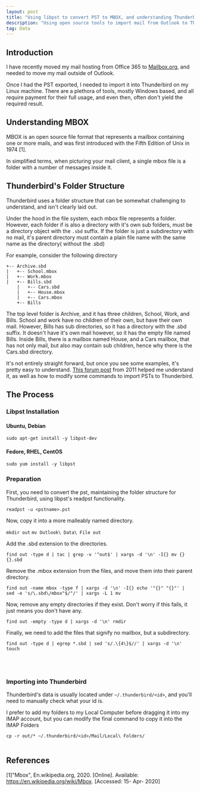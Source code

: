 ```yaml
---
layout: post
title: "Using libpst to convert PST to MBOX, and understanding Thunderbird's folder structure.md"
description: "Using open source tools to import mail from Outlook to Thunderbird"
tag: Data
---
```

## Introduction
I have recently moved my mail hosting from Office 365 to [Mailbox.org](mailbox.org), and needed to move my mail outside of Outlook. 

Once I had the PST exported, I needed to import it into Thunderbird on my Linux machine. There are a plethora of tools, mostly Windows based, and all require payment for their full usage, and even then, often don't yield the required result.

## Understanding MBOX
MBOX is an open source file format that represents a mailbox containing one or more mails, and was first introduced with the Fifth Edition of Unix in 1974 [1].

In simplified terms, when picturing your mail client, a single mbox file is a folder with a number of messages inside it.

## Thunderbird's Folder Structure
Thunderbird uses a folder structure that can be somewhat challenging to understand, and isn't clearly laid out.

Under the hood in the file system, each mbox file represents a folder. However, each folder if is also a directory with it's own sub folders, must be a directory object with the `.sbd` suffix.
If the folder is just a subdirectory with no mail, it's parent directory must contain a plain file name with the same name as the directory( without the .sbd)

For example, consider the following directory

```
+-- Archive.sbd
|   +-- School.mbox
|   +-- Work.mbox
|   +-- Bills.sbd
    |   +-- Cars.sbd
    |   +-- House.mbox
    |   +-- Cars.mbox
    +-- Bills
```

The top level folder is Archive, and it has three children, School, Work, and Bills.
School and work have no children of their own, but have their own mail. However, Bills has sub directories, so it has a directory with the .sbd suffix. It doesn't have it's own mail however, so it has the empty file named Bills.
Inside Bills, there is a mailbox named House, and a Cars mailbox, that has not only mail, but also may contain sub children, hence why there is the Cars.sbd directory.

It's not entirely straight forward, but once you see some examples, it's pretty easy to understand. [This forum post](http://colby.id.au/importing-pst-files-into-thunderbird-using-libpst/) from 2011 helped me understand it, as well as how to modify some commands to import PSTs to Thunderbird.


## The Process

### Libpst Installation

#### Ubuntu, Debian
`sudo apt-get install -y libpst-dev`

#### Fedore, RHEL, CentOS
`sudo yum install -y libpst`

### Preparation
First, you need to convert the pst, maintaining the folder structure for Thunderbird, using libpst's readpst functionality.

`readpst -u <pstname>.pst`

Now, copy it into a more malleably named directory.

`mkdir out`
`mv Outlook\ Data\ File out`

Add the .sbd extension to the directories.

`find out -type d | tac | grep -v '^out$' | xargs -d '\n' -I{} mv {} {}.sbd`

Remove the .mbox extension from the files, and move them into their parent directory.

`find out -name mbox -type f | xargs -d '\n' -I{} echo '"{}" "{}"' | sed -e 's/\.sbd\/mbox"$/"/' | xargs -L 1 mv`

Now, remove any empty directories if they exist. Don't worry if this fails, it just means you don't have any.

`find out -empty -type d | xargs -d '\n' rmdir`

Finally, we need to add the files that signify no mailbox, but a subdirectory.

`find out -type d | egrep *.sbd | sed 's/.\{4\}$//' | xargs -d '\n' touch`

<br><br>
### Importing into Thunderbird
Thunderbird's data is usually located under `~/.thunderbird/<id>`, and you'll need to manually check what your id is.

I prefer to add my folders to my Local Computer before dragging it into my IMAP account, but you can modify the final command to copy it into the IMAP Folders

`cp -r out/* ~/.thunderbird/<id>/Mail/Local\ Folders/`
<br><br>

## References
[1]"Mbox", En.wikipedia.org, 2020. [Online]. Available: https://en.wikipedia.org/wiki/Mbox. [Accessed: 15- Apr- 2020]
